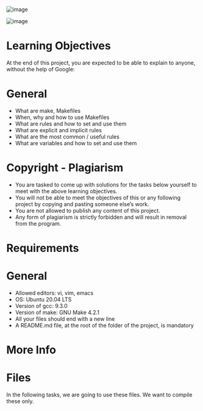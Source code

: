 ![image](https://user-images.githubusercontent.com/106745705/206125834-efb68429-6500-43ba-bf1b-901d48988c38.png)

![image](https://user-images.githubusercontent.com/106745705/206125643-8954b106-a8de-4fad-b2da-47177127593b.png)

# Learning Objectives
At the end of this project, you are expected to be able to explain to anyone, without the help of Google:

# General
- What are make, Makefiles   
- When, why and how to use Makefiles
- What are rules and how to set and use them
- What are explicit and implicit rules
- What are the most common / useful rules
- What are variables and how to set and use them  

# Copyright - Plagiarism
- You are tasked to come up with solutions for the tasks below yourself to meet with the above learning objectives.
- You will not be able to meet the objectives of this or any following project by copying and pasting someone else’s work.
- You are not allowed to publish any content of this project.
- Any form of plagiarism is strictly forbidden and will result in removal from the program.

# Requirements
# General
- Allowed editors: vi, vim, emacs
- OS: Ubuntu 20.04 LTS
- Version of gcc: 9.3.0
- Version of make: GNU Make 4.2.1
- All your files should end with a new line
- A README.md file, at the root of the folder of the project, is mandatory

# More Info
# Files
In the following tasks, we are going to use these files. We want to compile these only.
